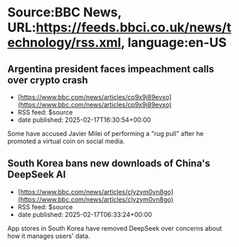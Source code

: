# Source:BBC News, URL:https://feeds.bbci.co.uk/news/technology/rss.xml, language:en-US

## Argentina president faces impeachment calls over crypto crash
 - [https://www.bbc.com/news/articles/cp9x9j89evxo](https://www.bbc.com/news/articles/cp9x9j89evxo)
 - RSS feed: $source
 - date published: 2025-02-17T16:30:54+00:00

Some have accused Javier Milei of performing a "rug pull" after he promoted a virtual coin on social media.

## South Korea bans new downloads of China's DeepSeek AI
 - [https://www.bbc.com/news/articles/clyzym0vn8go](https://www.bbc.com/news/articles/clyzym0vn8go)
 - RSS feed: $source
 - date published: 2025-02-17T06:33:24+00:00

App stores in South Korea have removed DeepSeek over concerns about how  it manages users' data.


